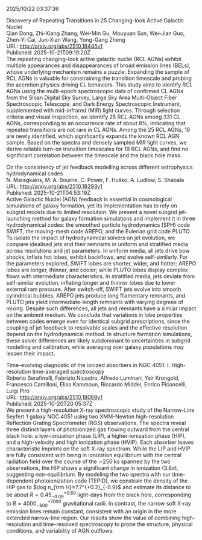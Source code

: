 2025/10/22 03:37:36  

Discovery of Repeating Transitions in 25 Changing-look Active Galactic
  Nuclei  
Qian Dong, Zhi-Xiang Zhang, Wei-Min Gu, Mouyuan Sun, Wei-Jian Guo, Zhen-Yi Cai, Jun-Xian Wang, Yong-Gang Zheng  
URL: http://arxiv.org/abs/2510.18445v1  
Published: 2025-10-21T09:19:20Z  
  The repeating changing-look active galactic nuclei (RCL AGNs) exhibit multiple appearances and disappearances of broad emission lines (BELs), whose underlying mechanism remains a puzzle. Expanding the sample of RCL AGNs is valuable for constraining the transition timescale and probing the accretion physics driving CL behaviors. This study aims to identify RCL AGNs using the multi-epoch spectroscopic data of confirmed CL AGNs from the Sloan Digital Sky Survey, Large Sky Area Multi-Object Fiber Spectroscopic Telescope, and Dark Energy Spectroscopic Instrument, supplemented with mid-infrared (MIR) light curves. Through selection criteria and visual inspection, we identify 25 RCL AGNs among 331 CL AGNs, corresponding to an occurrence rate of about $8\%$, indicating that repeated transitions are not rare in CL AGNs. Among the 25 RCL AGNs, 19 are newly identified, which significantly expands the known RCL AGN sample. Based on the spectra and densely sampled MIR light curves, we derive reliable turn-on transition timescales for 19 RCL AGNs, and find no significant correlation between the timescale and the black hole mass.   

On the consistency of jet feedback modelling across different
  astrophysics hydrodynamical codes  
N. Maragkakis, M. A. Bourne, C. Power, F. Huško, A. Ludlow, S. Shabala  
URL: http://arxiv.org/abs/2510.18293v1  
Published: 2025-10-21T04:53:19Z  
  Active Galactic Nuclei (AGN) feedback is essential in cosmological simulations of galaxy formation, yet its implementation has to rely on subgrid models due to limited resolution. We present a novel subgrid jet-launching method for galaxy formation simulations and implement it in three hydrodynamical codes: the smoothed particle hydrodynamics (SPH) code SWIFT, the moving-mesh code AREPO, and the Eulerian grid code PLUTO. To isolate the impact of hydrodynamical solvers on jet evolution, we compare idealised jets and their remnants in uniform and stratified media across resolutions and jet parameters. In uniform media, all jets drive bow shocks, inflate hot lobes, exhibit backflows, and evolve self-similarly. For the parameters explored, SWIFT lobes are shorter, wider, and hotter; AREPO lobes are longer, thinner, and cooler; while PLUTO lobes display complex flows with intermediate characteristics. In stratified media, jets deviate from self-similar evolution, inflating longer and thinner lobes due to lower external ram pressure. After switch-off, SWIFT jets evolve into smooth cylindrical bubbles, AREPO jets produce long filamentary remnants, and PLUTO jets yield intermediate-length remnants with varying degrees of mixing. Despite such differences, all jets and remnants have a similar impact on the ambient medium. We conclude that variations in lobe properties between codes emerge even for identical subgrid prescriptions, since the coupling of jet feedback to resolvable scales and the effective resolution depend on the hydrodynamical method. In structure formation simulations, these solver differences are likely subdominant to uncertainties in subgrid modelling and calibration, while averaging over galaxy populations may lessen their impact.   

Time-evolving diagnostic of the ionized absorbers in NGC 4051. I.
  High-resolution time-averaged spectroscopy  
Roberto Serafinelli, Fabrizio Nicastro, Alfredo Luminari, Yair Krongold, Francesco Camilloni, Elias Kammoun, Riccardo Middei, Enrico Piconcelli, Luigi Piro  
URL: http://arxiv.org/abs/2510.18069v1  
Published: 2025-10-20T20:05:37Z  
  We present a high-resolution X-ray spectroscopic study of the Narrow-Line Seyfert 1 galaxy NGC 4051 using two XMM-Newton high-resolution Reflection Grating Spectrometer (RGS) observations. The spectra reveal three distinct layers of photoionized gas flowing outward from the central black hole: a low-ionization phase (LIP), a higher-ionization phase (HIP), and a high-velocity and high ionization phase (HVIP). Each absorber leaves characteristic imprints on the soft X-ray spectrum. While the LIP and HVIP are fully consistent with being in ionization equilibrium with the central radiation field over the course of the $\sim$250 ks spanned by the two observations, the HIP shows a significant change in ionization ($3.8\sigma$), suggesting non-equilibrium. By modeling the two spectra with our time-dependent photoionization code (TEPID), we constrain the density of the HIP gas to $\log n_{\rm H}=7.7^{+0.2}_{-0.9}$ and estimate its distance to be about $R=0.45^{+0.80}_{-0.09}$ light-days from the black hole, corresponding to $R=4000^{+7000}_{-800}$ gravitational radii. In contrast, the narrow soft X-ray emission lines remain constant, consistent with an origin in the more extended narrow-line region. Our results show the value of combining high-resolution and time-resolved spectroscopy to probe the structure, physical conditions, and variability of AGN outflows.   


